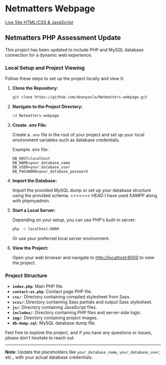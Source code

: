 # Netmatters Webpage

[Live Site HTML/CSS & JavaScript](https://deanyosla.github.io/Netmatters-webpage/)

## Netmatters PHP Assessment Update

This project has been updated to include PHP and MySQL database connection for a dynamic web experience.

### Local Setup and Project Viewing

Follow these steps to set up the project locally and view it:

1. **Clone the Repository:**

    ```bash
    git clone https://github.com/deanyosla/Netmatters-webpage.git
    ```

2. **Navigate to the Project Directory:**

    ```bash
    cd Netmatters-webpage
    ```

3. **Create .env File:**

    Create a `.env` file in the root of your project and set up your local environment variables such as database credentials.

    Example .env file:

    ```env
    DB_HOST=localhost
    DB_NAME=your_database_name
    DB_USER=your_database_user
    DB_PASSWORD=your_database_password
    ```

4. **Import the Database:**

    Import the provided MySQL dump or set up your database structure using the provided schema.
<<<<<<< HEAD
    I have used XAMPP along with phpmyadmin. 

5. **Start a Local Server:**

    Depending on your setup, you can use PHP's built-in server:

    ```bash
    php -S localhost:8000
    ```

    Or use your preferred local server environment.

6. **View the Project:**

    Open your web browser and navigate to [http://localhost:8000](http://localhost:8000) to view the project.

### Project Structure

- **`index.php`**: Main PHP file.
- **`contact-us.php`**: Contact page PHP file.
- **`css/`**: Directory containing compiled stylesheet from Sass.
- **`scss/`**: Directory containing Sass partials and output Sass stylesheet. 
- **`js/`**: Directory containing JavaScript files.
- **`includes/`**: Directory containing PHP files and server-side logic.
- **`img/`**: Directory containing project images.
- **`db-dump.sql`**: MySQL database dump file.

Feel free to explore the project, and if you have any questions or issues, please don't hesitate to reach out.

---

**Note**: Update the placeholders like `your_database_name`, `your_database_user`, etc., with your actual database credentials.



